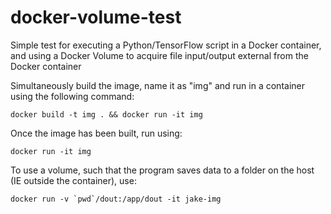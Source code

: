 
# docker-volume-test

Simple test for executing a Python/TensorFlow script in a Docker container, and using a Docker Volume to acquire file input/output external from the Docker container

Simultaneously build the image, name it as "img" and run in a container using the following command:

`docker build -t img . && docker run -it img`

Once the image has been built, run using:

`docker run -it img`

To use a volume, such that the program saves data to a folder on the host (IE outside the container), use:

``docker run -v `pwd`/dout:/app/dout -it jake-img``
